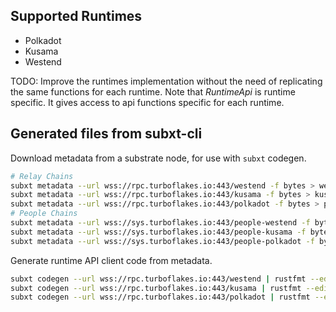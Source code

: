 ## Supported Runtimes
  - Polkadot
  - Kusama
  - Westend

TODO: Improve the runtimes implementation without the need of replicating the same functions for each runtime. Note that *RuntimeApi* is runtime specific. It gives access to api functions specific for each runtime. 

## Generated files from subxt-cli 

Download metadata from a substrate node, for use with `subxt` codegen.

```bash
# Relay Chains
subxt metadata --url wss://rpc.turboflakes.io:443/westend -f bytes > westend_metadata.scale
subxt metadata --url wss://rpc.turboflakes.io:443/kusama -f bytes > kusama_metadata.scale
subxt metadata --url wss://rpc.turboflakes.io:443/polkadot -f bytes > polkadot_metadata.scale
# People Chains
subxt metadata --url wss://sys.turboflakes.io:443/people-westend -f bytes > people_westend_metadata.scale
subxt metadata --url wss://sys.turboflakes.io:443/people-kusama -f bytes > people_kusama_metadata.scale
subxt metadata --url wss://sys.turboflakes.io:443/people-polkadot -f bytes > people_polkadot_metadata.scale
```

Generate runtime API client code from metadata.

```bash
subxt codegen --url wss://rpc.turboflakes.io:443/westend | rustfmt --edition=2018 --emit=stdout > westend_metadata.rs
subxt codegen --url wss://rpc.turboflakes.io:443/kusama | rustfmt --edition=2018 --emit=stdout > kusama_runtime.rs
subxt codegen --url wss://rpc.turboflakes.io:443/polkadot | rustfmt --edition=2018 --emit=stdout > polkadot_runtime.rs
```
